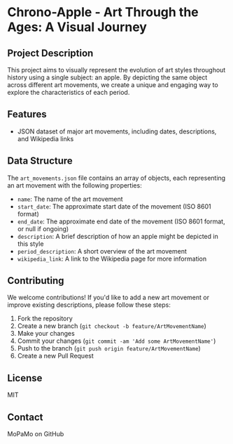 # Chrono-Apple - Art Through the Ages: A Visual Journey

## Project Description
This project aims to visually represent the evolution of art styles throughout history using a single subject: an apple. By depicting the same object across different art movements, we create a unique and engaging way to explore the characteristics of each period.

## Features
- JSON dataset of major art movements, including dates, descriptions, and Wikipedia links

## Data Structure
The `art_movements.json` file contains an array of objects, each representing an art movement with the following properties:
- `name`: The name of the art movement
- `start_date`: The approximate start date of the movement (ISO 8601 format)
- `end_date`: The approximate end date of the movement (ISO 8601 format, or null if ongoing)
- `description`: A brief description of how an apple might be depicted in this style
- `period_description`: A short overview of the art movement
- `wikipedia_link`: A link to the Wikipedia page for more information

## Contributing
We welcome contributions! If you'd like to add a new art movement or improve existing descriptions, please follow these steps:
1. Fork the repository
2. Create a new branch (`git checkout -b feature/ArtMovementName`)
3. Make your changes
4. Commit your changes (`git commit -am 'Add some ArtMovementName'`)
5. Push to the branch (`git push origin feature/ArtMovementName`)
6. Create a new Pull Request

## License
MIT

## Contact
MoPaMo on GitHub
